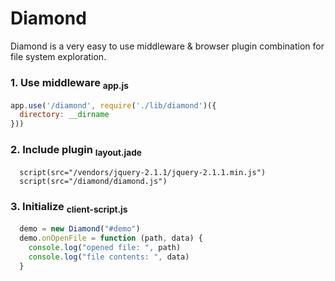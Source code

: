 Diamond
======

Diamond is a very easy to use middleware & browser plugin combination for file system exploration.


### 1. Use middleware <super><sub>app.js</super></sub>

```javascript
app.use('/diamond', require('./lib/diamond')({
  directory: __dirname
}))
```

### 2. Include plugin <super><sub>layout.jade</super></sub>

```jade
  script(src="/vendors/jquery-2.1.1/jquery-2.1.1.min.js")
  script(src="/diamond/diamond.js")
```

### 3. Initialize <super><sub>client-script.js</super></sub>

```javascript
  demo = new Diamond("#demo")
  demo.onOpenFile = function (path, data) {
    console.log("opened file: ", path)
    console.log("file contents: ", data)
  }
```